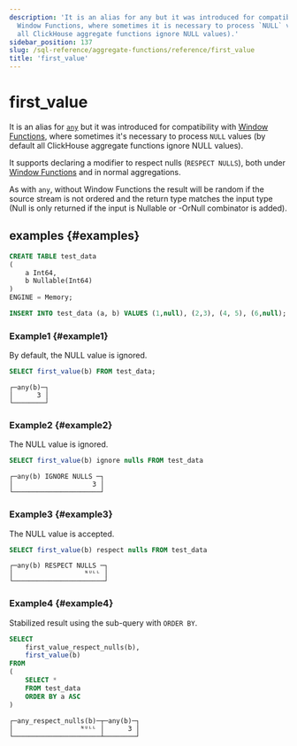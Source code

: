 ```yaml
---
description: 'It is an alias for any but it was introduced for compatibility with
  Window Functions, where sometimes it is necessary to process `NULL` values (by default
  all ClickHouse aggregate functions ignore NULL values).'
sidebar_position: 137
slug: /sql-reference/aggregate-functions/reference/first_value
title: 'first_value'
---
```


# first_value

It is an alias for [`any`](../../../sql-reference/aggregate-functions/reference/any.md) but it was introduced for compatibility with [Window Functions](../../window-functions/index.md), where sometimes it's necessary to process `NULL` values (by default all ClickHouse aggregate functions ignore NULL values).

It supports declaring a modifier to respect nulls (`RESPECT NULLS`), both under [Window Functions](../../window-functions/index.md) and in normal aggregations.

As with `any`, without Window Functions the result will be random if the source stream is not ordered and the return type
matches the input type (Null is only returned if the input is Nullable or -OrNull combinator is added).

## examples {#examples}

```sql
CREATE TABLE test_data
(
    a Int64,
    b Nullable(Int64)
)
ENGINE = Memory;

INSERT INTO test_data (a, b) VALUES (1,null), (2,3), (4, 5), (6,null);
```

### Example1 {#example1}
By default, the NULL value is ignored.
```sql
SELECT first_value(b) FROM test_data;
```

```text
┌─any(b)─┐
│      3 │
└────────┘
```

### Example2 {#example2}
The NULL value is ignored.
```sql
SELECT first_value(b) ignore nulls FROM test_data
```

```text
┌─any(b) IGNORE NULLS ─┐
│                    3 │
└──────────────────────┘
```

### Example3 {#example3}
The NULL value is accepted.
```sql
SELECT first_value(b) respect nulls FROM test_data
```

```text
┌─any(b) RESPECT NULLS ─┐
│                  ᴺᵁᴸᴸ │
└───────────────────────┘
```

### Example4 {#example4}
Stabilized result using the sub-query with `ORDER BY`.
```sql
SELECT
    first_value_respect_nulls(b),
    first_value(b)
FROM
(
    SELECT *
    FROM test_data
    ORDER BY a ASC
)
```

```text
┌─any_respect_nulls(b)─┬─any(b)─┐
│                 ᴺᵁᴸᴸ │      3 │
└──────────────────────┴────────┘
```


